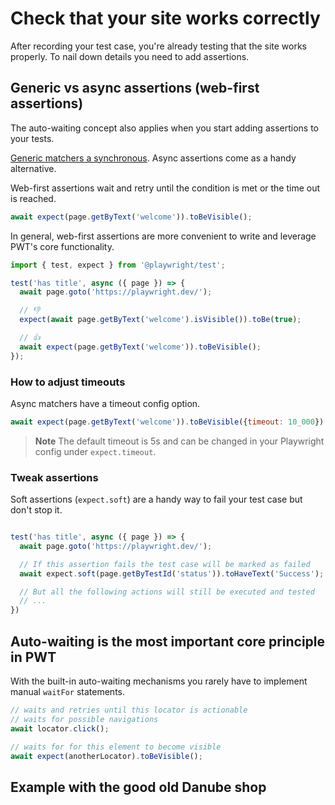 # Check that your site works correctly

After recording your test case, you're already testing that the site works properly. To nail down details you need to add assertions.
## Generic vs async assertions (web-first assertions)

The auto-waiting concept also applies when you start adding assertions to your tests.

[Generic matchers a synchronous](https://playwright.dev/docs/api/class-genericassertions). Async assertions come as a handy alternative.

Web-first assertions wait and retry until the condition is met or the time out is reached.

```javascript
await expect(page.getByText('welcome')).toBeVisible();
```
In general, web-first assertions are more convenient to write and leverage PWT's core functionality.

```javascript
import { test, expect } from '@playwright/test';

test('has title', async ({ page }) => {
  await page.goto('https://playwright.dev/');

  // 👎
  expect(await page.getByText('welcome').isVisible()).toBe(true);

  // 👍
  await expect(page.getByText('welcome')).toBeVisible();
});
```

### How to adjust timeouts

Async matchers have a timeout config option.

```javascript
await expect(page.getByText('welcome')).toBeVisible({timeout: 10_000})
```

> **Note**
> The default timeout is 5s and can be changed in your Playwright config under `expect.timeout`.

### Tweak assertions

Soft assertions (`expect.soft`) are a handy way to fail your test case but don't stop it.

```javascript

test('has title', async ({ page }) => {
  await page.goto('https://playwright.dev/');

  // If this assertion fails the test case will be marked as failed
  await expect.soft(page.getByTestId('status')).toHaveText('Success');

  // But all the following actions will still be executed and tested
  // ...
})
```


## Auto-waiting is the most important core principle in PWT

With the built-in auto-waiting mechanisms you rarely have to implement manual `waitFor` statements.

```javascript
// waits and retries until this locator is actionable
// waits for possible navigations
await locator.click();

// waits for for this element to become visible
await expect(anotherLocator).toBeVisible();
```

## Example with the good old Danube shop


